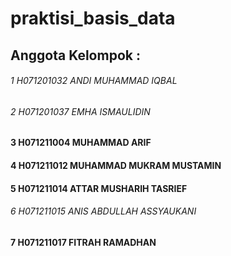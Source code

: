 # praktisi_basis_data

## Anggota Kelompok :
###### 1 H071201032 ANDI MUHAMMAD IQBAL
###### 2 H071201037 EMHA ISMAULIDIN
#### 3 H071211004 MUHAMMAD ARIF
#### 4 H071211012 MUHAMMAD MUKRAM MUSTAMIN
#### 5 H071211014 ATTAR MUSHARIH TASRIEF
###### 6 H071211015 ANIS ABDULLAH ASSYAUKANI
#### 7 H071211017 FITRAH RAMADHAN

